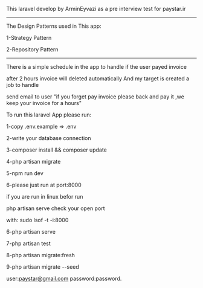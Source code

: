 This laravel develop by ArminEyvazi as a pre interview test for paystar.ir

_____
The Design Patterns used in This app:

1-Strategy Pattern 

2-Repository Pattern
_____

There is a simple schedule in the app to handle if the user payed invoice

after 2 hours invoice will deleted automatically And my target is created a job to handle 

send email to user "if you forget pay invoice please back and pay it ,we keep your invoice for a hours"

To run this laravel App please run:

1-copy .env.example => .env 

2-write your database connection

3-composer install && composer update

4-php artisan migrate

5-npm run dev

6-please just run at port:8000 


if you are run in linux befor run

php artisan serve check your open port 

with: sudo lsof -t -i:8000

6-php artisan serve 

7-php artisan test 

8-php artisan migrate:fresh 

9-php artisan migrate --seed 

user:paystar@gmail.com
password:password.


